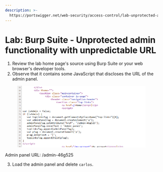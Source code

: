 ```yaml
---
description: >-
  https://portswigger.net/web-security/access-control/lab-unprotected-admin-functionality-with-unpredictable-url
---
```


# Lab: Burp Suite - Unprotected admin functionality with unpredictable URL

1. Review the lab home page's source using Burp Suite or your web browser's developer tools.
2. Observe that it contains some JavaScript that discloses the URL of the admin panel.



<figure><img src="../.gitbook/assets/image (51).png" alt=""><figcaption></figcaption></figure>

Admin panel URL: /admin-46g525

3. Load the admin panel and delete `carlos`.

